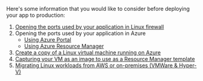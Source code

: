 Here's some information that you would like to consider before deploying your app to production:

1. [Opening the ports used by your application in Linux firewall](./opening-ports-in-centos.md)
2. Opening the ports used by your application in Azure
    - [Using Azure Portal](./opening-ports-in-azure-portal.md)
    - [Using Azure Resource Manager](./opening-ports-in-arm.md)
3. [Create a copy of a Linux virtual machine running on Azure](./create-copy-azure-linux-vm.md)
4. [Capturing your VM as an image to use as a Resource Manager template](./capture-azure-vm.md)
5. [Migrating Linux workloads from AWS or on-premises (VMWare & Hyper-V)](./migrating-to-azure-with-asr.md)
